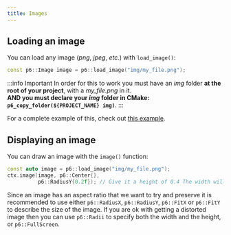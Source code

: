 ```yaml
---
title: Images
---
```


## Loading an image

You can load any image (*png*, *jpeg*, *etc.*) with `load_image()`:

```cpp
const p6::Image image = p6::load_image("img/my_file.png");
```

:::info Important
In order for this to work you must have an *img* folder **at the root of your project**, with a *my_file.png* in it.<br/>
**AND you must declare your *img* folder in CMake: `p6_copy_folder(${PROJECT_NAME} img)`**.
:::

For a complete example of this, check out [this example](https://github.com/JulesFouchy/p6-docs/tree/main/tests/drawing.cpp).

## Displaying an image

You can draw an image with the `image()` function:

```cpp
const auto image = p6::load_image("img/my_file.png");
ctx.image(image, p6::Center{},
          p6::RadiusY{0.2f}); // Give it a height of 0.4 The width will be deduced based on the aspect_ratio of the image
```

Since an image has an aspect ratio that we want to try and preserve it is recommended to use either `p6::RadiusX`, `p6::RadiusY`, `p6::FitX` or `p6::FitY` to describe the size of the image. If you are ok with getting a distorted image then you can use `p6::Radii` to specify both the width and the height, or `p6::FullScreen`.